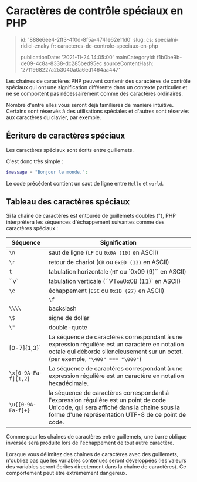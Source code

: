 Caractères de contrôle spéciaux en PHP
======================================

> id: '888e6ee4-2ff3-4f0d-8f5a-4741e62e11d0'
> slug:
> 	cs: specialni-ridici-znaky
> 	fr: caracteres-de-controle-speciaux-en-php
> 
> publicationDate: '2021-11-24 14:05:00'
> mainCategoryId: f1b0be9b-de09-4c8a-8338-dc285bed95ec
> sourceContentHash: '2711968227a253040a0a6ed1464aa447'

Les chaînes de caractères PHP peuvent contenir des caractères de contrôle spéciaux qui ont une signification différente dans un contexte particulier et ne se comportent pas nécessairement comme des caractères ordinaires.

Nombre d'entre elles vous seront déjà familières de manière intuitive. Certains sont réservés à des utilisations spéciales et d'autres sont réservés aux caractères du clavier, par exemple.

Écriture de caractères spéciaux
-----------------------

Les caractères spéciaux sont écrits entre guillemets.

C'est donc très simple :

```php
$message = "Bonjour le monde.";
```

Le code précédent contient un saut de ligne entre `Hello` et `world`.

Tableau des caractères spéciaux
-------------------------

Si la chaîne de caractères est entourée de guillemets doubles ("), PHP interprétera les séquences d'échappement suivantes comme des caractères spéciaux :

| Séquence | Signification |
|----------|--------|
`\n` | saut de ligne (`LF` ou `0x0A (10)` en ASCII) | |
| `\r` | retour de chariot (`CR` ou `0x0D (13)` en ASCII) |
| ``t`` | tabulation horizontale (`HT` ou `0x09 (9)`` en ASCII) |
| ``v` | tabulation verticale (``VT` ou `0x0B (11)` en ASCII) | |
| `\e` | échappement (`ESC` ou `0x1B (27)` en ASCII) |
| | `\f` | saut de page (`FF` ou `0x0C (12)` en ASCII) |
| `\\\\` | backslash |
| `\$` | signe de dollar |
| `\"` | double-quote |
| [0-7]{1,3}` | La séquence de caractères correspondant à une expression régulière est un caractère en notation octale qui déborde silencieusement sur un octet. (par exemple, `"\400" === "\000"`) |
| `\x[0-9A-Fa-f]{1,2}` | La séquence de caractères correspondant à une expression régulière est un caractère en notation hexadécimale. | |
| `\u{[0-9A-Fa-f]+}` | la séquence de caractères correspondant à l'expression régulière est un point de code Unicode, qui sera affiché dans la chaîne sous la forme d'une représentation UTF-8 de ce point de code.

Comme pour les chaînes de caractères entre guillemets, une barre oblique inversée sera produite lors de l'échappement de tout autre caractère.

Lorsque vous délimitez des chaînes de caractères avec des guillemets, n'oubliez pas que les variables contenues seront développées (les valeurs des variables seront écrites directement dans la chaîne de caractères). Ce comportement peut être extrêmement dangereux.
